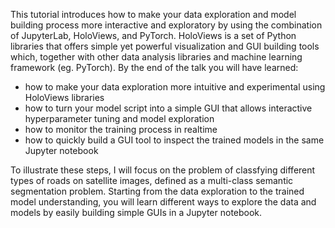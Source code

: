 This tutorial introduces how to make your data exploration and model building process more interactive and exploratory by using the combination of JupyterLab, HoloViews, and PyTorch. HoloViews is a set of Python libraries that offers simple yet powerful visualization and GUI building tools which, together with other data analysis libraries and machine learning framework (eg. PyTorch).   By the end of the talk you will have learned:

- how to make your data exploration more intuitive and experimental using HoloViews libraries
- how to turn your model script into a simple GUI that allows interactive hyperparameter tuning and model exploration
- how to monitor the training process in realtime
- how to quickly build a GUI tool to inspect the trained models in the same Jupyter notebook

To illustrate these steps, I will focus on the problem of classfying different types of roads on satellite images, defined as a multi-class semantic segmentation problem. Starting from the data exploration to the trained model understanding, you will learn different ways to explore the data and models by easily building simple GUIs in a Jupyter notebook.


